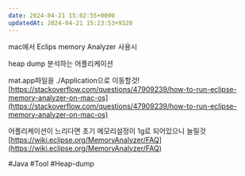 ```yaml
---
date: 2024-04-21 15:02:55+0000
updatedAt: 2024-04-21 15:23:53+9320
---
```

mac에서 Eclips memory Analyzer 사용시

heap dump 분석하는 어플리케이션

mat.app파일을 ./Application으로 이동할것!  
[https://stackoverflow.com/questions/47909239/how-to-run-eclipse-memory-analyzer-on-mac-os](https://stackoverflow.com/questions/47909239/how-to-run-eclipse-memory-analyzer-on-mac-os)

어플리케이션이 느리다면 초기 메모리설정이 1g로 되어있으니 늘릴것  
[https://wiki.eclipse.org/MemoryAnalyzer/FAQ](https://wiki.eclipse.org/MemoryAnalyzer/FAQ)

#Java 
#Tool 
#Heap-dump 